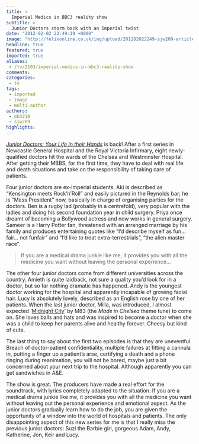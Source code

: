 ```yaml
---
title: >
  Imperial Medics in BBC3 reality show
subtitle: >
  Junior Doctors storm back with an Imperial twist
date: "2012-02-02 22:49:19 +0000"
image: "http://felixonline.co.uk/img/upload/201202022249-sjw209-article-1327412205173-116ed983000005dc-797282_636x300.jpg"
headline: true
featured: true
imported: true
aliases:
 - /tv/2103/imperial-medics-in-bbc3-reality-show
comments:
categories:
 - tv
tags:
 - imported
 - image
 - multi-author
authors:
 - mh3210
 - sjw209
highlights:
---
```


[_Junior Doctors: Your Life in their Hands_](http://www.bbc.co.uk/iplayer/episode/b01bbvcw/Junior_Doctors_Your_Life_in_Their_Hands_Series_2_Episode_1/) is back! After a first series in Newcastle General Hospital and the Royal Victoria Infirmary, eight newly-qualified doctors hit the wards of the Chelsea and Westminster Hospital. After getting their MBBS, for the first time, they have to deal with real life and death situations and take on the responsibility of taking care of patients.

Four junior doctors are ex-Imperial students. Aki is described as “Kensington meets Rock’n’Roll” and easily pictured in the Reynolds bar; he is “Mess President” now, basically in charge of organising parties for the doctors. Ben is a rugby lad (probably in a centrefold), very popular with the ladies and doing his second foundation year in child surgery. Priya once dreamt of becoming a Bollywood actress and now works in general surgery. Sameer is a Harry Potter fan, threatened with an arranged marriage by his family and produces entertaining quotes like “I’d describe myself as fun… fair… not funfair” and “I’d like to treat extra-terrestrials”, “the alien master race”.

> If you are a medical drama junkie like me, it provides you with all the medicine you want without leaving the personal experience...

The other four junior doctors come from different universities across the country. Amieth is quite laidback, not sure a quality you’d look for in a doctor, but so far nothing dramatic has happened. Andy is the youngest doctor working for the hospital and apparently incapable of growing facial hair. Lucy is absolutely lovely, described as an English rose by one of her patients. When the last junior doctor, Milla, was introduced, I almost expected ‘[Midnight City](http://www.youtube.com/watch?v=dX3k_QDnzHE)’ by M83 (the _Made in Chelsea_ theme tune) to come on. She loves balls and hats and was inspired to become a doctor when she was a child to keep her parents alive and healthy forever. Cheesy but kind of cute.

The last thing to say about the first two episodes is that they are uneventful. Breach of doctor-patient confidentiality, multiple failures at fitting a cannula in, putting a finger up a patient’s arse, certifying a death and a phone ringing during reanimation, you will not be bored, maybe just a bit concerned about your next trip to the hospital. Although apparently you can get sandwiches in A&E.

The show is great. The producers have made a real effort for the soundtrack, with lyrics completely adapted to the situation. If you are a medical drama junkie like me, it provides you with all the medicine you want without leaving out the personal experience and emotional aspect. As the junior doctors gradually learn how to do the job, you are given the opportunity of a window into the world of hospitals and patients. The only disappointing aspect of this new series for me is that I really miss the previous junior doctors: Suzi the Barbie girl, gorgeous Adam, Andy, Katherine, Jon, Keir and Lucy.
